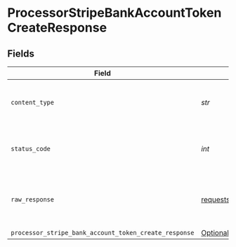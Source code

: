 # ProcessorStripeBankAccountTokenCreateResponse


## Fields

| Field                                                                                                                                          | Type                                                                                                                                           | Required                                                                                                                                       | Description                                                                                                                                    |
| ---------------------------------------------------------------------------------------------------------------------------------------------- | ---------------------------------------------------------------------------------------------------------------------------------------------- | ---------------------------------------------------------------------------------------------------------------------------------------------- | ---------------------------------------------------------------------------------------------------------------------------------------------- |
| `content_type`                                                                                                                                 | *str*                                                                                                                                          | :heavy_check_mark:                                                                                                                             | HTTP response content type for this operation                                                                                                  |
| `status_code`                                                                                                                                  | *int*                                                                                                                                          | :heavy_check_mark:                                                                                                                             | HTTP response status code for this operation                                                                                                   |
| `raw_response`                                                                                                                                 | [requests.Response](https://requests.readthedocs.io/en/latest/api/#requests.Response)                                                          | :heavy_check_mark:                                                                                                                             | Raw HTTP response; suitable for custom response parsing                                                                                        |
| `processor_stripe_bank_account_token_create_response`                                                                                          | [Optional[components.ProcessorStripeBankAccountTokenCreateResponse]](../../models/components/processorstripebankaccounttokencreateresponse.md) | :heavy_minus_sign:                                                                                                                             | OK                                                                                                                                             |